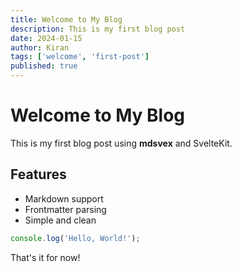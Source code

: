 ```yaml
---
title: Welcome to My Blog
description: This is my first blog post
date: 2024-01-15
author: Kiran
tags: ['welcome', 'first-post']
published: true
---
```


# Welcome to My Blog

This is my first blog post using **mdsvex** and SvelteKit.

## Features

- Markdown support
- Frontmatter parsing
- Simple and clean

```javascript
console.log('Hello, World!');
```

That's it for now!
